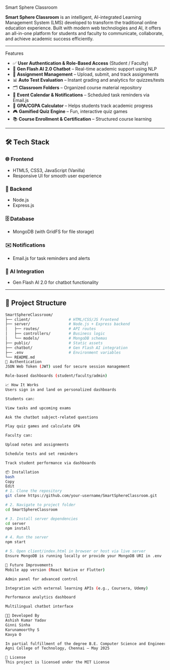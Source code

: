 Smart Sphere Classroom

**Smart Sphere Classroom** is an intelligent, AI-integrated Learning Management System (LMS) developed to transform the traditional online education experience. Built with modern web technologies and AI, it offers an all-in-one platform for students and faculty to communicate, collaborate, and achieve academic success efficiently.

---

Features

- ✅ **User Authentication & Role-Based Access** (Student / Faculty)
- 🤖 **Gen Flash AI 2.0 Chatbot** – Real-time academic support using NLP
- 📝 **Assignment Management** – Upload, submit, and track assignments
- 📊 **Auto Test Evaluation** – Instant grading and analytics for quizzes/tests
- 🗂 **Classroom Folders** – Organized course material repository
- 📅 **Event Calendar & Notifications** – Scheduled task reminders via Email.js
- 🧮 **GPA/CGPA Calculator** – Helps students track academic progress
- 🎮 **Gamified Quiz Engine** – Fun, interactive quiz games
- 📚 **Course Enrollment & Certification** – Structured course learning

---

## 🛠️ Tech Stack

### 🌐 Frontend
- HTML5, CSS3, JavaScript (Vanilla)
- Responsive UI for smooth user experience

### 🧠 Backend
- Node.js
- Express.js

### 🗄️ Database
- MongoDB (with GridFS for file storage)

### ✉️ Notifications
- Email.js for task reminders and alerts

### 🤖 AI Integration
- Gen Flash AI 2.0 for chatbot functionality

---

## 📂 Project Structure

```bash
SmartSphereClassroom/
├── client/                 # HTML/CSS/JS Frontend
├── server/                 # Node.js + Express backend
│   ├── routes/             # API routes
│   ├── controllers/        # Business logic
│   └── models/             # MongoDB schemas
├── public/                 # Static assets
├── chatbot/                # Gen Flash AI integration
├── .env                    # Environment variables
└── README.md
🔐 Authentication
JSON Web Token (JWT) used for secure session management

Role-based dashboards (student/faculty/admin)

📈 How It Works
Users sign in and land on personalized dashboards

Students can:

View tasks and upcoming exams

Ask the chatbot subject-related questions

Play quiz games and calculate GPA

Faculty can:

Upload notes and assignments

Schedule tests and set reminders

Track student performance via dashboards

📦 Installation
bash
Copy
Edit
# 1. Clone the repository
git clone https://github.com/your-username/SmartSphereClassroom.git

# 2. Navigate to project folder
cd SmartSphereClassroom

# 3. Install server dependencies
cd server
npm install

# 4. Run the server
npm start

# 5. Open client/index.html in browser or host via live server
Ensure MongoDB is running locally or provide your MongoDB URI in .env

📮 Future Improvements
Mobile app version (React Native or Flutter)

Admin panel for advanced control

Integration with external learning APIs (e.g., Coursera, Udemy)

Performance analytics dashboard

Multilingual chatbot interface

👨‍💻 Developed By
Ashish Kumar Yadav
Ginni Sinha
Karunamoorthy S
Kavya O

In partial fulfillment of the degree B.E. Computer Science and Engineering
Agni College of Technology, Chennai – May 2025

📄 License
This project is licensed under the MIT License
